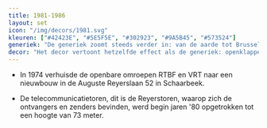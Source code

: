 ```yaml
---
title: 1981-1986
layout: set
icon: "/img/decors/1981.svg"
kleuren: ["#42423E", "#5E5F5E", "#302923", "#9A5B45", "#573524"]
generiek: "De generiek zoomt steeds verder in: van de aarde tot Brussel, van de Reyerslaan tot een close-up van de VRT-toren."
decor: "Het decor vertoont hetzelfde effect als de generiek: openklappende hoeken met daarachter een flauwe lichtbron."
---
```


* In 1974 verhuisde de openbare omroepen RTBF en VRT naar een nieuwbouw in de Auguste Reyerslaan 52 in Schaarbeek.

* De telecommunicatietoren, dit is de Reyerstoren, waarop zich de ontvangers en zenders bevinden, werd begin jaren '80 opgetrokken tot een hoogte van 73 meter.
